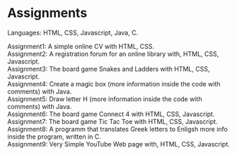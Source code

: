 # Assignments

Languages: HTML, CSS, Javascript, Java, C.<br>

Assignment1: A simple online CV with HTML, CSS.<br>
Assignment2: A registration forum for an online library with, HTML, CSS, Javascript.<br>
Assignment3: The board game Snakes and Ladders with HTML, CSS, Javascript.<br>
Assignment4: Create a magic box (more information inside the code with comments) with Java.<br>
Assignment5: Draw letter H (more information inside the code with comments) with Java.<br>
Assignment6: The board game Connect 4 with HTML, CSS, Javascript.<br>
Assignment7: The board game Tic Tac Toe with HTML, CSS, Javascript.<br>
Assignment8: A programm that translates Greek letters to Enligsh more info inside the program, written in C.<br>
Assignment9: Very Simple YouTube Web page with, HTML, CSS, Javascript.<br>
